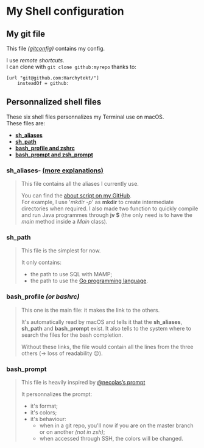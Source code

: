 # My Shell configuration

## My git file

This file _([gitconfig](gitconfig))_ contains my config.  

I use _remote shortcuts_.  
I can clone with ```git clone github:myrepo``` thanks to:
```
[url "git@github.com:Harchytekt/"]
    insteadOf = github:
```

## Personnalized shell files

These six shell files personnalizes my Terminal use on macOS.  
These files are:  

- **[sh_aliases](#aliases)**
- **[sh_path](#path)**
- **[bash_profile and zshrc](#profile)**
- **[bash_prompt and zsh_prompt](#prompt)**

<a name="aliases"></a>
### sh_aliases- [(more explanations)](sh_aliases.md)
> This file contains all the aliases I currently use.  
>
> You can find the [about script on my GitHub](https://github.com/Harchytekt/about).  
> For example, I use '_mkdir -p_' as **mkdir** to create intermediate directories when required.
> I also made two function to quickly compile and run Java programmes through **jv $** (the only need is to have the _main_ method inside a _Main_ class).

<a name="path"></a>
### sh_path
> This file is the simplest for now.  
>
> It only contains:  
>
> - the path to use SQL with MAMP;
> - the path to use the [Go programming language](https://golang.org).

<a name="profile"></a>
### bash_profile _(or bashrc)_
> This one is the main file: it makes the link to the others.
>
> It's automatically read by macOS and tells it that the **sh_aliases**, **sh_path** and **bash_prompt** exist. It also tells to the system where to search the files for the bash completion.  
>
> Without these links, the file would contain all the lines from the three others (→ loss of readability 😠).

<a name="prompt"></a>
### bash_prompt
> This file is heavily inspired by [@necolas’s prompt](https://github.com/necolas/dotfiles)
>
> It personnalizes the prompt:  
>
> - it's format;
> - it's colors;
> - it's behaviour:  
> 	- when in a git repo, you'll now if you are on the master branch or on another *(not in zsh)*;
> 	- when accessed through SSH, the colors will be changed.
